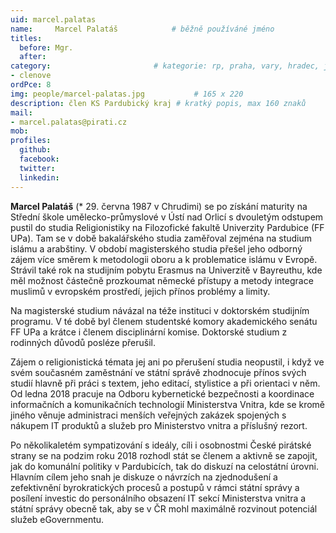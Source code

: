 ```yaml
---
uid: marcel.palatas
name:     Marcel Palatáš      		# běžně používáné jméno
titles:
  before: Mgr.
  after:
category:                 		# kategorie: rp, praha, vary, hradec, jmk, senat
- clenove
ordPce: 8
img: people/marcel-palatas.jpg           # 165 x 220
description: člen KS Pardubický kraj # kratký popis, max 160 znaků
mail:
- marcel.palatas@pirati.cz
mob:
profiles:
  github:
  facebook:
  twitter:
  linkedin:
---
```

**Marcel Palatáš** (* 29. června 1987 v Chrudimi) se po získání maturity na Střední škole umělecko-průmyslové v Ústí nad Orlicí s dvouletým odstupem pustil do studia Religionistiky na Filozofické fakultě Univerzity Pardubice (FF UPa). Tam se v době bakalářského studia zaměřoval zejména na studium islámu a arabštiny. V období magisterského studia přešel jeho odborný zájem více směrem k metodologii oboru a k problematice islámu v Evropě. Strávil také rok na studijním pobytu Erasmus na Univerzitě v Bayreuthu, kde měl možnost částečně prozkoumat německé přístupy a metody integrace muslimů v evropském prostředí, jejich přínos problémy a limity. 

Na magisterské studium návázal na téže instituci v doktorském studijním programu. V té době byl členem studentské komory akademického senátu FF UPa a krátce i členem disciplinární komise. Doktorské studium z rodinných důvodů posléze přerušil.

Zájem o religionistická témata jej ani po přerušení studia neopustil, i když ve svém současném zaměstnání ve státní správě zhodnocuje přínos svých studií hlavně při práci s textem, jeho editací, stylistice a při orientaci v něm. Od ledna 2018 pracuje na Odboru kybernetické bezpečnosti a koordinace informačních a komunikačních technologií Ministerstva Vnitra, kde se kromě jiného věnuje administraci menších veřejných zakázek spojených s nákupem IT produktů a služeb pro Ministerstvo vnitra a příslušný rezort.

Po několikaletém sympatizování s ideály, cíli i osobnostmi České pirátské strany se na podzim roku 2018 rozhodl stát se členem a aktivně se zapojit, jak do komunální politiky v Pardubicích, tak do diskuzí na celostátní úrovni. Hlavním cílem jeho snah je diskuze o návrzích na zjednodušení a zefektivnění byrokratických procesů a postupů v rámci státní správy a posílení investic do personálního obsazení IT sekcí Ministerstva vnitra a státní správy obecně tak, aby se v ČR mohl maximálně rozvinout potenciál služeb eGovernmentu.
